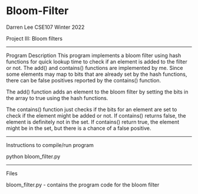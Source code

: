 # Bloom-Filter
Darren Lee
CSE107 Winter 2022

Project III: Bloom filters

-------------------------------------------------------------------------------------

Program Description
This program implements a bloom filter using hash functions for quick lookup 
time to check if an element is added to the filter or not. The add() and contains()
functions are implemented by me. Since some elements may map to bits that are 
already set by the hash functions, there can be false positives reported by
the contains() function.

The add() function adds an element to the bloom filter by setting 
the bits in the array to true using the hash functions.

The contains() function just checks if the bits for an element 
are set to check if the element might be added or not. If contains()
returns false, the element is definitely not in the set. If contains()
return true, the element might be in the set, but there is a chance of 
a false positive.

-------------------------------------------------------------------------------------

Instructions to compile/run program

python bloom_filter.py

-------------------------------------------------------------------------------------

Files

bloom_filter.py - contains the program code for the bloom filter
